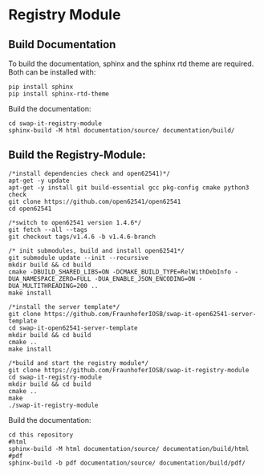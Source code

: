# Registry Module


## Build Documentation

To build the documentation, sphinx and the sphinx rtd theme are required. Both can be installed with:

    pip install sphinx 
    pip install sphinx-rtd-theme


Build the documentation:

    cd swap-it-registry-module
    sphinx-build -M html documentation/source/ documentation/build/

## Build the Registry-Module:

    /*install dependencies check and open62541)*/
    apt-get -y update
    apt-get -y install git build-essential gcc pkg-config cmake python3 check
    git clone https://github.com/open62541/open62541
    cd open62541
    
    /*switch to open62541 version 1.4.6*/
    git fetch --all --tags
    git checkout tags/v1.4.6 -b v1.4.6-branch
    
    /* init submodules, build and install open62541*/
    git submodule update --init --recursive
    mkdir build && cd build
    cmake -DBUILD_SHARED_LIBS=ON -DCMAKE_BUILD_TYPE=RelWithDebInfo -DUA_NAMESPACE_ZERO=FULL -DUA_ENABLE_JSON_ENCODING=ON -DUA_MULTITHREADING=200 ..
    make install
    
    /*install the server template*/
    git clone https://github.com/FraunhoferIOSB/swap-it-open62541-server-template
    cd swap-it-open62541-server-template    
    mkdir build && cd build
    cmake ..
    make install

    /*build and start the registry module*/
    git clone https://github.com/FraunhoferIOSB/swap-it-registry-module
    cd swap-it-registry-module
    mkdir build && cd build
    cmake ..
    make 
    ./swap-it-registry-module

Build the documentation:

    cd this repository
    #html
    sphinx-build -M html documentation/source/ documentation/build/html
    #pdf
    sphinx-build -b pdf documentation/source/ documentation/build/pdf/